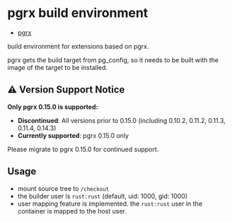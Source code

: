 # pgrx build environment

- [pgrx](https://github.com/pgcentralfoundation/pgrx)

build environment for extensions based on pgrx.

pgrx gets the build target from pg_config, so it needs to be built with the image of the target to be installed.

## ⚠️ Version Support Notice

**Only pgrx 0.15.0 is supported:**

- **Discontinued**: All versions prior to 0.15.0 (including 0.10.2, 0.11.2, 0.11.3, 0.11.4, 0.14.3)
- **Currently supported**: pgrx 0.15.0 only

Please migrate to pgrx 0.15.0 for continued support.

## Usage

- mount source tree to `/checkout`
- the builder user is `rust:rust` (default, uid: 1000, gid: 1000)
- user mapping feature is implemented. the `rust:rust` user in the container is mapped to the host user.
